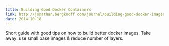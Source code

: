 ```yaml
---
title: Building Good Docker Containers
link: http://jonathan.bergknoff.com/journal/building-good-docker-images
date: 2014-10-18
---
```


Short guide with good tips on how to build better docker images. Take
away: use small base images & reduce number of layers.

